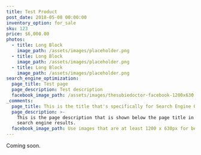 ```yaml
---
title: Test Product
post_date: 2018-05-08 00:00:00
inventory_option: for_sale
sku: 123
price: $6,000.00
photos:
  - title: Long Block
    image_path: /assets/images/placeholder.png
  - title: Long Block
    image_path: /assets/images/placeholder.png
  - title: Long Block
    image_path: /assets/images/placeholder.png
search_engine_optimization:
  page_title: Test page
  page_description: Test description
  facebook_image_path: /assets/images/thesubiedoctor-facebook-1200x630.png
_comments:
  page_title: This is the title that's specifically for Search Engine Optimization.
  page_description: >-
    This is the page description that is shown below the page title in the
    search engine results.
  facebook_image_path: Use images that are at least 1200 x 630px for best results or a minimum of at least 600 x 315px.
---
```


Coming soon.
